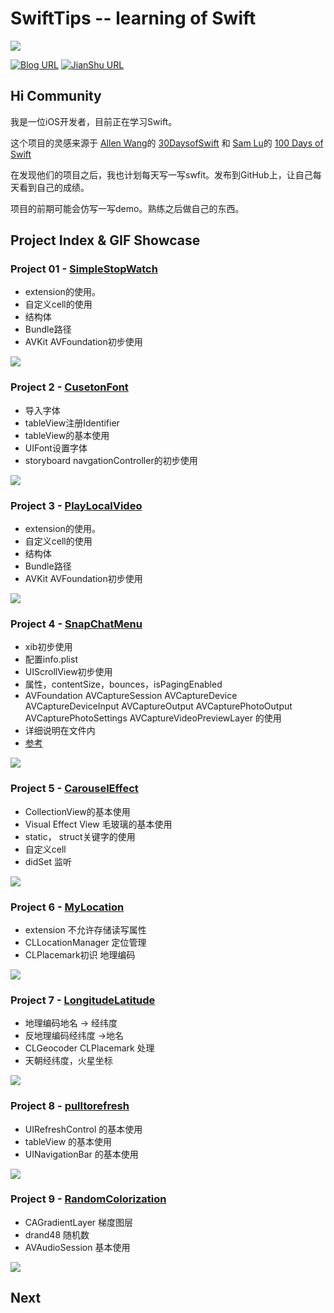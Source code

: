 # SwiftTips -- learning of Swift


![](https://github.com/kaqijiang/SwiftTips/blob/master/index.png?raw=true)

[![Blog URL](https://img.shields.io/badge/Blog-Seven-yellow.svg)](https://kaqijiang.github.io/)
[![JianShu URL](https://img.shields.io/badge/%E7%AE%80%E4%B9%A6-%E5%8D%A1%E5%A5%87%E5%8C%A0-lightgrey.svg)](https://www.jianshu.com/u/bee103cd1f97)

## Hi Community ##

我是一位iOS开发者，目前正在学习Swift。


这个项目的灵感来源于 [Allen Wang](https://twitter.com/creativewang)的 [30DaysofSwift](https://github.com/allenwong/30DaysofSwift) 和 [Sam Lu](https://twitter.com/samvlu)的 [100 Days of Swift](http://samvlu.com/index.html) 

在发现他们的项目之后，我也计划每天写一写swfit。发布到GitHub上，让自己每天看到自己的成绩。

项目的前期可能会仿写一写demo。熟练之后做自己的东西。

## Project Index & GIF Showcase ##

### Project 01 - [SimpleStopWatch](https://github.com/kaqijiang/SwiftTips/tree/master/%5B2%5DStopWatch)

- extension的使用。
- 自定义cell的使用
- 结构体
- Bundle路径
- AVKit AVFoundation初步使用

![](https://raw.githubusercontent.com/kaqijiang/SwiftTips/master/[1]StopWatch/1StopWatch1.gif?raw=true)

### Project 2 - [CusetonFont](https://github.com/kaqijiang/SwiftTips/tree/master/%5B2%5DCusetonFont)

- 导入字体
- tableView注册Identifier
- tableView的基本使用
- UIFont设置字体
- storyboard navgationController的初步使用

![](https://raw.githubusercontent.com/kaqijiang/SwiftTips/master/%5B2%5DCusetonFont/2CusetonFont.gif?raw=true)
   
### Project 3 - [PlayLocalVideo](https://github.com/kaqijiang/SwiftTips/tree/master/%5B3%5DPlayLocalVideo)

- extension的使用。
- 自定义cell的使用
- 结构体
- Bundle路径
- AVKit AVFoundation初步使用

![](https://raw.githubusercontent.com/kaqijiang/SwiftTips/master/%5B3%5DPlayLocalVideo/3PlayLocalVideo.gif?raw=true)


### Project 4 - [SnapChatMenu](https://github.com/kaqijiang/SwiftTips/tree/master/%5B4%5DSnapChatMenu)

 - xib初步使用
 - 配置info.plist
 - UIScrollView初步使用
 - 属性，contentSize，bounces，isPagingEnabled
 - AVFoundation  AVCaptureSession AVCaptureDevice AVCaptureDeviceInput AVCaptureOutput AVCapturePhotoOutput AVCapturePhotoSettings AVCaptureVideoPreviewLayer 的使用
 - 详细说明在文件内
 - [参考](https://www.jianshu.com/p/731ec03c5fcb)

![](https://raw.githubusercontent.com/kaqijiang/SwiftTips/master/%5B4%5DSnapChatMenu/4SnapChatMenu.gif?raw=true)
 
### Project 5 - [CarouselEffect](https://github.com/kaqijiang/SwiftTips/tree/master/%5B5%5DCarouselEffect)
  
 - CollectionView的基本使用
 - Visual Effect View 毛玻璃的基本使用
 - static， struct关键字的使用
 - 自定义cell
 - didSet 监听
  
  ![](https://raw.githubusercontent.com/kaqijiang/SwiftTips/master/%5B5%5DCarouselEffect/5CarouselEffect.gif?raw=true)
       
### Project 6 - [MyLocation](https://github.com/kaqijiang/SwiftTips/tree/master/%5B6%5DMyLocation)

-  extension 不允许存储读写属性
-  CLLocationManager 定位管理
-  CLPlacemark初识 地理编码

![](https://raw.githubusercontent.com/kaqijiang/SwiftTips/master/%5B6%5DMyLocation/6MyLocation.gif?raw=true)
   
### Project 7 - [LongitudeLatitude](https://github.com/kaqijiang/SwiftTips/tree/master/%5B7%5DLongitudeLatitude)

- 地理编码地名 -> 经纬度
- 反地理编码经纬度 ->地名
- CLGeocoder CLPlacemark 处理
- 天朝经纬度，火星坐标

![](https://raw.githubusercontent.com/kaqijiang/SwiftTips/master/%5B7%5DLongitudeLatitude/7LongitudeLatitude.gif?raw=true)
   
### Project 8 - [pulltorefresh](https://github.com/kaqijiang/SwiftTips/tree/master/%5B8%5Dpulltorefresh)
  
  - UIRefreshControl 的基本使用
  - tableView 的基本使用
  - UINavigationBar 的基本使用
  
  ![](https://raw.githubusercontent.com/kaqijiang/SwiftTips/master/%5B8%5Dpulltorefresh/8pulltorefresh.gif?raw=true)
       
### Project 9 - [RandomColorization](https://github.com/kaqijiang/SwiftTips/tree/master/%5B9%5DRandomColorization)

- CAGradientLayer 梯度图层
- drand48 随机数
- AVAudioSession 基本使用 

![](https://raw.githubusercontent.com/kaqijiang/SwiftTips/master/%5B9%5DRandomColorization/9RandomColorization.gif?raw=true)
   




## Next ##


 

